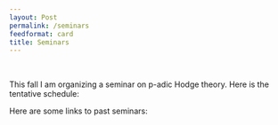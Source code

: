 ```yaml
---
layout: Post
permalink: /seminars
feedformat: card
title: Seminars
---
```


<br/>

This fall I am organizing a seminar on p-adic Hodge theory. Here is the tentative schedule:

Here are some links to past seminars:
